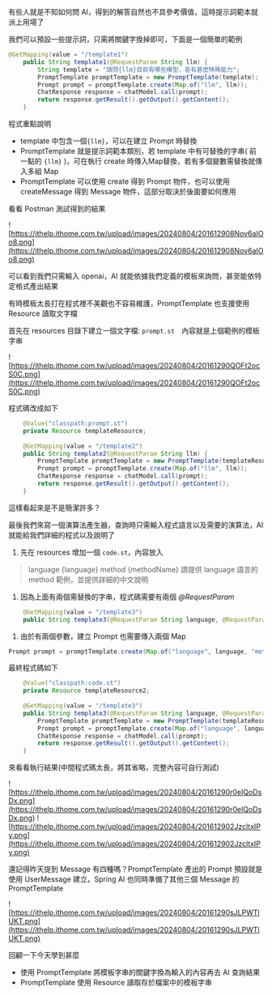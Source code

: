 有些人就是不知如何問 AI，得到的解答自然也不具參考價值，這時提示詞範本就派上用場了

我們可以預設一些提示詞，只需將關鍵字換掉即可，下面是一個簡單的範例

```java
@GetMapping(value = "/template1")
	public String template1(@RequestParam String llm) {	
		String template = "請問{llm}目前有哪些模型，各有甚麼特殊能力";
		PromptTemplate promptTemplate = new PromptTemplate(template);
		Prompt prompt = promptTemplate.create(Map.of("llm", llm));
		ChatResponse response = chatModel.call(prompt);
		return response.getResult().getOutput().getContent();
	}
```

程式重點說明

- template 中包含一個`{llm}`，可以在建立 Prompt 時替換
- PromptTemplate 就是提示詞範本類別，若 template 中有可替換的字串( 前一點的 `{llm}` )，可在執行 create 時傳入Map替換，若有多個變數需替換就傳入多組 Map
- PromptTemplate 可以使用 create 得到 Prompt 物件，也可以使用  createMessage 得到 Message 物件，這部分取決於後面要如何應用

看看 Postman 測試得到的結果

![https://ithelp.ithome.com.tw/upload/images/20240804/201612908Nov6aIOo8.png](https://ithelp.ithome.com.tw/upload/images/20240804/201612908Nov6aIOo8.png)

可以看到我們只需輸入 openai，AI 就能依據我們定義的模板來詢問，甚至能依特定格式產出結果

有時模板太長打在程式裡不美觀也不容易維護，PromptTemplate 也支援使用 Resource 讀取文字檔

首先在 resources 目錄下建立一個文字檔: `prompt.st`　內容就是上個範例的模板字串

![https://ithelp.ithome.com.tw/upload/images/20240804/20161290QOFt2ocS0C.png](https://ithelp.ithome.com.tw/upload/images/20240804/20161290QOFt2ocS0C.png)

程式碼改成如下

```java
	@Value("classpath:prompt.st")
	private Resource templateResource;
	
	@GetMapping(value = "/template2")
	public String template2(@RequestParam String llm) {	
		PromptTemplate promptTemplate = new PromptTemplate(templateResource);
		Prompt prompt = promptTemplate.create(Map.of("llm", llm));
		ChatResponse response = chatModel.call(prompt);
		return response.getResult().getOutput().getContent();
	}
```

這樣看起來是不是簡潔許多？

最後我們來寫一個演算法產生器，查詢時只需輸入程式語言以及需要的演算法，AI 就能給我們詳細的程式以及說明了

1. 先在 resources 增加一個 `code.st`，內容放入

> language {language}
> method {methodName}
> 請提供 language 語言的 method 範例，並提供詳細的中文說明

1. 因為上面有兩個需替換的字串，程式碼需要有兩個 *@RequestParam*

```java
	@GetMapping(value = "/template3")
	public String template3(@RequestParam String language, @RequestParam String methodName) {	
```

1. 由於有兩個參數，建立 Prompt 也需要傳入兩個 Map

```java
Prompt prompt = promptTemplate.create(Map.of("language", language, "methodName",methodName));
```

最終程式碼如下

```java
	@Value("classpath:code.st")
	private Resource templateResource2;
	
	@GetMapping(value = "/template3")
	public String template3(@RequestParam String language, @RequestParam String methodName) {	
		PromptTemplate promptTemplate = new PromptTemplate(templateResource2);
		Prompt prompt = promptTemplate.create(Map.of("language", language, "methodName",methodName));
		ChatResponse response = chatModel.call(prompt);
		return response.getResult().getOutput().getContent();
	}
```

來看看執行結果(中間程式碼太長，將其省略，完整內容可自行測試)

![https://ithelp.ithome.com.tw/upload/images/20240804/20161290r0eIQoDsDx.png](https://ithelp.ithome.com.tw/upload/images/20240804/20161290r0eIQoDsDx.png)
![https://ithelp.ithome.com.tw/upload/images/20240804/201612902JzcltxIPy.png](https://ithelp.ithome.com.tw/upload/images/20240804/201612902JzcltxIPy.png)

還記得昨天提到 Message 有四種嗎？PromptTemplate 產出的 Prompt 預設就是使用 UserMessage 建立，Spring AI 也同時準備了其他三個 Message 的 PromptTemplate

![https://ithelp.ithome.com.tw/upload/images/20240804/20161290sJLPWTlUKT.png](https://ithelp.ithome.com.tw/upload/images/20240804/20161290sJLPWTlUKT.png)

回顧一下今天學到甚麼

- 使用 PromptTemplate 將模板字串的關鍵字換為輸入的內容再去 AI 查詢結果
- PromptTemplate 使用 Resource 讀取存於檔案中的模板字串
